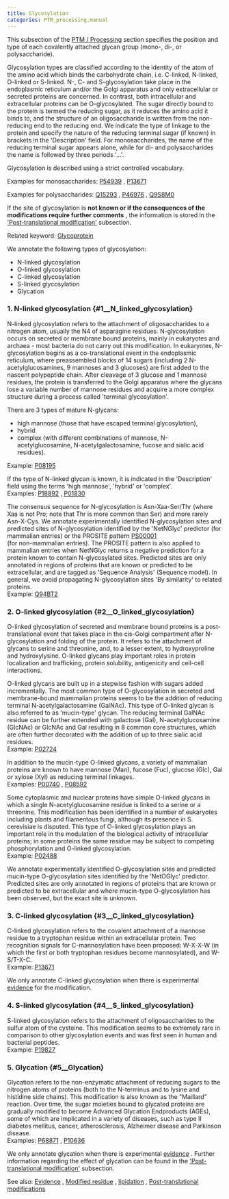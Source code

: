 ```yaml
---
title: Glycosylation
categories: PTM_processing,manual
---
```


This subsection of the [PTM / Processing](http://www.uniprot.org/help/ptm%5Fprocessing%5Fsection) section specifies the position and type of each covalently attached glycan group (mono-, di-, or polysaccharide).

Glycosylation types are classified according to the identity of the atom of the amino acid which binds the carbohydrate chain, i.e. C-linked, N-linked, O-linked or S-linked. N-, C- and S-glycosylation take place in the endoplasmic reticulum and/or the Golgi apparatus and only extracellular or secreted proteins are concerned. In contrast, both intracellular and extracellular proteins can be O-glycosylated. The sugar directly bound to the protein is termed the reducing sugar, as it reduces the amino acid it binds to, and the structure of an oligosaccharide is written from the non-reducing end to the reducing end. We indicate the type of linkage to the protein and specify the nature of the reducing terminal sugar (if known) in brackets in the 'Description' field. For monosaccharides, the name of the reducing terminal sugar appears alone, while for di- and polysaccharides the name is followed by three periods '...'.

Glycosylation is described using a strict controlled vocabulary.

Examples for monosaccharides: [P54939](https://www.uniprot.org/uniprotkb/p54939#ptm%5Fprocessing) , [P13671](https://www.uniprot.org/uniprotkb/p13671#ptm%5Fprocessing)

Examples for polysaccharides: [Q15293](https://www.uniprot.org/uniprotkb/q15293#ptm%5Fprocessing) , [P46976](https://www.uniprot.org/uniprotkb/p46976#ptm%5Fprocessing) , [Q9S8M0](https://www.uniprot.org/uniprotkb/q9s8m0#ptm%5Fprocessing)

If the site of glycosylation is **not known or if the consequences of the modifications require further comments** , the information is stored in the ['Post-translational modification'](https://www.uniprot.org/help/post-translational%5fmodification) subsection.

Related keyword: [Glycoprotein](http://www.uniprot.org/keywords/325)

We annotate the following types of glycosylation:

-   N-linked glycosylation
-   O-linked glycosylation
-   C-linked glycosylation
-   S-linked glycosylation
-   Glycation

### 1. N-linked glycosylation {\#1\_\_N\_linked\_glycosylation}

N-linked glycosylation refers to the attachment of oligosaccharides to a nitrogen atom, usually the N4 of asparagine residues. N-glycosylation occurs on secreted or membrane bound proteins, mainly in eukaryotes and archaea - most bacteria do not carry out this modification. In eukaryotes, N-glycosylation begins as a co-translational event in the endoplasmic reticulum, where preassembled blocks of 14 sugars (including 2 N-acetylglucosamines, 9 mannoses and 3 glucoses) are first added to the nascent polypeptide chain. After cleavage of 3 glucose and 1 mannose residues, the protein is transferred to the Golgi apparatus where the glycans lose a variable number of mannose residues and acquire a more complex structure during a process called 'terminal glycosylation'.

There are 3 types of mature N-glycans:

-   high mannose (those that have escaped terminal glycosylation),
-   hybrid
-   complex (with different combinations of mannose, N-acetylglucosamine, N-acetylgalactosamine, fucose and sialic acid residues).

Example: [P08195](https://www.uniprot.org/uniprotkb/p08195#ptm%5Fprocessing)

If the type of N-linked glycan is known, it is indicated in the 'Description' field using the terms 'high mannose', 'hybrid' or 'complex'.  
Examples: [P18892](https://www.uniprot.org/uniprotkb/p18892#ptm%5Fprocessing) , [P01830](https://www.uniprot.org/uniprotkb/p01830#ptm%5Fprocessing)

The consensus sequence for N-glycosylation is Asn-Xaa-Ser/Thr (where Xaa is not Pro; note that Thr is more common than Ser) and more rarely Asn-X-Cys. We annotate experimentally identified N-glycosylation sites and predicted sites of N-glycosylation identified by the 'NetNGlyc' predictor (for mammalian entries) or the PROSITE pattern [PS00001](http://prosite.expasy.org/PDOC00001)  
(for non-mammalian entries). The PROSITE pattern is also applied to mammalian entries when NetNGlyc returns a negative prediction for a protein known to contain N-glycosylated sites. Predicted sites are only annotated in regions of proteins that are known or predicted to be extracellular, and are tagged as 'Sequence Analysis' (Sequence model). In general, we avoid propagating N-glycosylation sites 'By similarity' to related proteins.  
Example: [Q94BT2](https://www.uniprot.org/uniprotkb/q94bt2#ptm_processing)

### 2. O-linked glycosylation {\#2\_\_O\_linked\_glycosylation}

O-linked glycosylation of secreted and membrane bound proteins is a post-translational event that takes place in the cis-Golgi compartment after N-glycosylation and folding of the protein. It refers to the attachment of glycans to serine and threonine, and, to a lesser extent, to hydroxyproline and hydroxylysine. O-linked glycans play important roles in protein localization and trafficking, protein solubility, antigenicity and cell-cell interactions.

O-linked glycans are built up in a stepwise fashion with sugars added incrementally. The most common type of O-glycosylation in secreted and membrane-bound mammalian proteins seems to be the addition of reducing terminal N-acetylgalactosamine (GalNAc). This type of O-linked glycan is also referred to as 'mucin-type' glycan. The reducing terminal GalNAc residue can be further extended with galactose (Gal), N-acetylglucosamine (GlcNAc) or GlcNAc and Gal resulting in 8 common core structures, which are often further decorated with the addition of up to three sialic acid residues.  
Example: [P02724](https://www.uniprot.org/uniprotkb/p02724#ptm_processing)

In addition to the mucin-type O-linked glycans, a variety of mammalian proteins are known to have mannose (Man), fucose (Fuc), glucose (Glc), Gal or xylose (Xyl) as reducing terminal linkages.  
Examples: [P00740](https://www.uniprot.org/uniprotkb/p00740#ptm_processing) , [P08592](https://www.uniprot.org/uniprotkb/p08592#ptm_processing)

Some cytoplasmic and nuclear proteins have simple O-linked glycans in which a single N-acetylglucosamine residue is linked to a serine or a threonine. This modification has been identified in a number of eukaryotes including plants and filamentous fungi, although its presence in S. cerevisiae is disputed. This type of O-linked glycosylation plays an important role in the modulation of the biological activity of intracellular proteins; in some proteins the same residue may be subject to competing phosphorylation and O-linked glycosylation.  
Example: [P02488](https://www.uniprot.org/uniprotkb/p02488#ptm_processing)

We annotate experimentally identified O-glycosylation sites and predicted mucin-type O-glycosylation sites identified by the 'NetOGlyc' predictor. Predicted sites are only annotated in regions of proteins that are known or predicted to be extracellular and where mucin-type O-glycosylation has been observed, but the exact site is unknown.

### 3. C-linked glycosylation {\#3\_\_C\_linked\_glycosylation}

C-linked glycosylation refers to the covalent attachment of a mannose residue to a tryptophan residue within an extracellular protein. Two recognition signals for C-mannosylation have been proposed: W-X-X-W (in which the first or both tryptophan residues become mannosylated), and W-S/T-X-C.  
Example: [P13671](https://www.uniprot.org/uniprotkb/p13671#ptm_processing)

We only annotate C-linked glycosylation when there is experimental [evidence](http://www.uniprot.org/help/evidences) for the modification.

### 4. S-linked glycosylation {\#4\_\_S\_linked\_glycosylation}

S-linked glycosylation refers to the attachment of oligosaccharides to the sulfur atom of the cysteine. This modification seems to be extremely rare in comparison to other glycosylation events and was first seen in human and bacterial peptides.  
Example: [P19827](https://www.uniprot.org/uniprotkb/p19827#ptm%5Fprocessing)

### 5. Glycation {\#5\_\_Glycation}

Glycation refers to the non-enzymatic attachment of reducing sugars to the nitrogen atoms of proteins (both to the N-terminus and to lysine and histidine side chains). This modification is also known as the "Maillard" reaction. Over time, the sugar moieties bound to glycated proteins are gradually modified to become Advanced Glycation Endproducts (AGEs), some of which are implicated in a variety of diseases, such as type II diabetes mellitus, cancer, atherosclerosis, Alzheimer disease and Parkinson disease.  
Examples: [P68871](https://www.uniprot.org/uniprotkb/p68871#ptm_processing) , [P10636](https://www.uniprot.org/uniprotkb/p10636#ptm_processing)

We only annotate glycation when there is experimental [evidence](http://www.uniprot.org/help/evidences) . Further information regarding the effect of glycation can be found in the ['Post-translational modification'](https://www.uniprot.org/help/post-translational_modification) subsection.

See also: [Evidence](https://www.uniprot.org/help/evidences) , [Modified residue](https://www.uniprot.org/help/mod_res) , [lipidation](https://www.uniprot.org/help/lipid) , [Post-translational modifications](http://www.uniprot.org/help/post-translational%5Fmodification)
